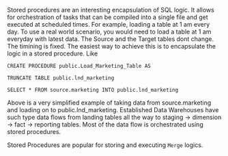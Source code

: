 Stored procedures are an interesting encapsulation of SQL logic. It allows for orchestration of tasks that can be compiled into a single file and get executed at scheduled times. For example, loading a table at 1 am every day. To use a real world scenario, you would need to load a table at 1 am everyday with latest data. The Source and the Target tables dont change. The timining is fixed. The easiest way to achieve this is to encapsulate the logic in a stored procedure. Like 

```
CREATE PROCEDURE public.Load_Marketing_Table AS 

TRUNCATE TABLE public.lnd_marketing 

SELECT * FROM source.marketing INTO public.lnd_marketing

```

Above is a very simplified example of taking data from source.marketing and loading on to public.lnd_marketing. Established Data Warehouses have such type data flows from landing tables all the way to staging -> dimension -> fact -> reporting tables. Most of the data flow is orchestrated using stored procedures. 

Stored Procedures are popular for storing and executing `Merge` logics. 